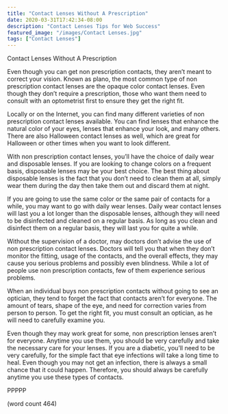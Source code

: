 ```yaml
---
title: "Contact Lenses Without A Prescription"
date: 2020-03-31T17:42:34-08:00
description: "Contact Lenses Tips for Web Success"
featured_image: "/images/Contact Lenses.jpg"
tags: ["Contact Lenses"]
---
```


Contact Lenses Without A Prescription

Even though you can get non prescription contacts, they aren’t meant to correct your vision.  Known as plano, the most common type of non prescription contact lenses are the opaque color contact lenses.  Even though they don’t require a prescription, those who want them need to consult with an optometrist first to ensure they get the right fit.

Locally or on the Internet, you can find many different varieties of non prescription contact lenses available.  You can find lenses that enhance the natural color of your eyes, lenses that enhance your look, and many others.  There are also Halloween contact lenses as well, which are great for Halloween or other times when you want to look different.

With non prescription contact lenses, you’ll have the choice of daily wear and disposable lenses.  If you are looking to change colors on a frequent basis, disposable lenses may be your best choice. The best thing about disposable lenses is the fact that you don’t need to clean them at all, simply wear them during the day then take them out and discard them at night.

If you are going to use the same color or the same pair of contacts for a while, you may want to go with daily wear lenses.  Daily wear contact lenses will last you a lot longer than the disposable lenses, although they will need to be disinfected and cleaned on a regular basis.  As long as you clean and disinfect them on a regular basis, they will last you for quite a while.

Without the supervision of a doctor, may doctors don’t advise the use of non prescription contact lenses.  Doctors will tell you that when they don’t monitor the fitting, usage of the contacts, and the overall effects, they may cause you serious problems and possibly even blindness.  While a lot of people use non prescription contacts, few of them experience serious problems.  

When an individual buys non prescription contacts without going to see an optician, they tend to forget the fact that contacts aren’t for everyone.  The amount of tears, shape of the eye, and need for correction varies from person to person.  To get the right fit, you must consult an optician, as he will need to carefully examine you.

Even though they may work great for some, non prescription lenses aren’t for everyone.  Anytime you use them, you should be very carefully and take the necessary care for your lenses.  If you are a diabetic, you’ll need to be very carefully, for the simple fact that eye infections will take a long time to heal.  Even though you may not get an infection, there is always a small chance that it could happen.  Therefore, you should always be carefully anytime you use these types of contacts.

PPPPP

(word count 464)
